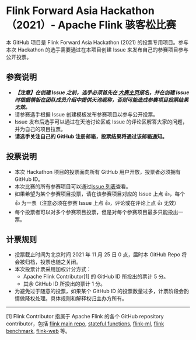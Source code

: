 # Flink Forward Asia Hackathon（2021）- Apache Flink 骇客松比赛
本 GitHub 项目是 Flink Forward Asia Hackathon (2021) 的投票专用项目。参与本次 Hackathon 的选手需要通过在本项目创建 Issue 来发布自己的参赛项目参与公开投票。

## 参赛说明
* _**【注意】在创建 Issue 之前，选手必须首先在 [大赛主页]()报名，并在创建 Issue 时根据模板在团队成员介绍中提供天池昵称，否则可能造成参赛项目投票结果无效。**_
* 请参赛选手根据 Issue 创建模板发布参赛项目以参与公开投票。
* Issue 发布后选手可以通过在天池讨论区或 Issue 的评论区解答大家的问题，并为自己的项目拉票。
* **请选手关注自己的 GitHub 注册邮箱，投票结果将通过该邮箱通知。**

## 投票说明
* 本次 Hackathon 项目的投票面向所有 GitHub 用户开放，投票者必须拥有 GitHub ID。
* 本次比赛的所有参赛项目可以通过[Issue 列表](https://github.com/flink-china/flink-forward-asia-hackathon-2021/issues)查看。
* 如果希望为某个参赛项目投票，请在该参赛项目对应的 Issue 上点 :+1:，每个 :+1: 为一票（注意必须在参赛 Issue 上点 :+1:，评论或在评论上点 :+1: 无效）
* 每个投票者可以对多个参赛项目投票，但是对每个参赛项目最多只能投出一票。

## 计票规则
* 投票截止时间为北京时间 2021 年 11 月 25 日 0 点，届时本 GitHub Repo 将会被归档，投票也随之关闭。
* 本次投票计票采用加权计分方式：
  * Apache Flink Contributor[1] 的 GitHub ID 所投出的票计 5 分。
  * 其余 GitHub ID 所投出的票计 1 分。
* 为避免过于随意的投票，如果某个 GitHub ID 的投票数量过多，计票阶段会酌情做降权处理。具体规则和解释权归主办方所有。

--------
[1] Flink Contributor 指属于 Apache Flink 的各个 GitHub repository contributor，包括 [flink main repo](https://github.com/apache/flink), [stateful functions](https://github.com/apache/flink-statefun), [flink-ml](https://github.com/apache/flink-ml), [flink benchmark](https://github.com/apache/flink-benchmarks), [flink-web](https://github.com/apache/flink-web) 等。


